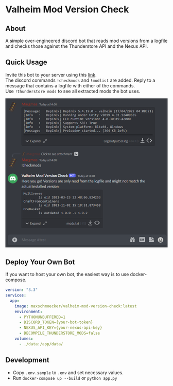 # Valheim Mod Version Check

## About
A ~~simple~~ over-engineered discord bot that reads mod versions from a logfile and checks those against the Thunderstore API and the Nexus API.

## Quick Usage
Invite this bot to your server using this [link](https://discord.com/api/oauth2/authorize?client_id=972794598856474664&permissions=100352&scope=bot).\
The discord commands `!checkmods` and `!modlist` are added.
Reply to a message that contains a logfile with either of the commands.\
Use `!thunderstore mods` to see all extracted mods the bot uses.

![example](Docs/DiscordExample.png)

## Deploy Your Own Bot
If you want to host your own bot, the easiest way is to use docker-compose.

```yaml
version: "3.3"
services:
  app:
    image: maxschmoecker/valheim-mod-version-check:latest
    environment:
      - PYTHONUNBUFFERED=1
      - DISCORD_TOKEN={your-bot-token}
      - NEXUS_API_KEY={your-nexus-api-key}
      - DECOMPILE_THUNDERSTORE_MODS=false
    volumes:
      - ./data:/app/data/
```

## Development
- Copy `.env.sample` to `.env` and set necessary values.
- Run `docker-compose up --build` or `python app.py`
